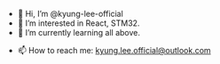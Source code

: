 - 👋 Hi, I’m @kyung-lee-official
- 👀 I’m interested in React, STM32.
- 🌱 I’m currently learning all above.
<!--- - 💞️ I’m looking to collaborate on indie game dev. --->
- 📫 How to reach me: kyung.lee.official@outlook.com

<!---
lee-kyung/lee-kyung is a ✨ special ✨ repository because its `README.md` (this file) appears on your GitHub profile.
You can click the Preview link to take a look at your changes.
--->
